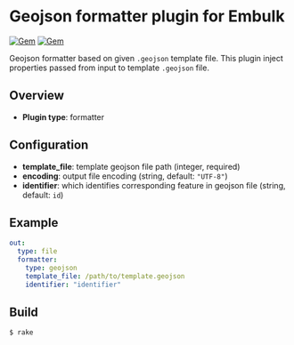 # Geojson formatter plugin for Embulk
[![Gem](https://img.shields.io/gem/v/embulk-formatter-geojson.svg)]() [![Gem](https://img.shields.io/gem/dv/embulk-formatter-geojson/stable.svg)]()

Geojson formatter based on given `.geojson` template file.
This plugin inject properties passed from input to template `.geojson` file.

## Overview

* **Plugin type**: formatter

## Configuration

- **template_file**: template geojson file path (integer, required)
- **encoding**: output file encoding (string, default: `"UTF-8"`)
- **identifier**: which identifies corresponding feature in geojson file (string, default: `id`)

## Example

```yaml
out:
  type: file
  formatter:
    type: geojson
    template_file: /path/to/template.geojson
    identifier: "identifier"
```

## Build

```
$ rake
```
